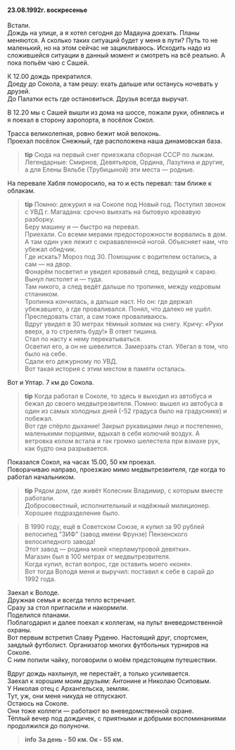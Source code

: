#### 23.08.1992г. воскресенье

Встали.  
Дождь на улице, а я хотел сегодня до Мадауна доехать. Планы меняются. А сколько таких ситуаций будет у меня в пути? Путь то не маленький, но на этом сейчас не зацикливаюсь. Исходить надо из сложившейся ситуации в данный момент и смотреть на всё реально. А пока попьём чаю с Сашей.

К 12.00 дождь прекратился.  
Доеду до Сокола, а там решу: ехать дальше или останусь ночевать у друзей.  
До Палатки есть где остановиться. Друзья всегда выручат.  
 
 В 12.20 мы с Сашей вышли из дома на шоссе, пожали руки, обнялись и я поехал в сторону аэропорта, в посёлок Сокол.  
   
Трасса великолепная, ровно бежит мой велоконь.  
Проехал посёлок Снежный, где расположена наша динамовская база.  
> **tip**
> Сюда на первый снег приезжала сборная СССР по лыжам. Легендарные: Смирнов, Девятьяров, Ордина, Лазутина и другие, а для Елены Вяльбе \(Трубицыной\) эти места — родные. 

На перевале Хабля поморосило, на то и есть перевал: там ближе к облакам.  
> **tip**
> Помню: дежурил я на Соколе под Новый год. Поступил звонок с УВД г. Магадана: срочно выехать на бытовую кровавую разборку.  
Беру машину и — быстро на перевал.  
Приехали. Со всеми мерами предосторожности ворвались в дом. А там один уже лежит с окрававленной ногой. Объясняет нам, что убежал обидчик.  
Где искать? Мороз под 30. Помощник с водителем остались, а сам — на двор.  
Фонарём посветил и увидел кровавый след, ведущий к сараю. Вынул пистолет и — туда.  
Там никого, а след ведёт дальше по тропинке, между кедровым стлаником.  
Тропинка кончилась, а дальше наст. Но он: где держал убежавшего, а где проваливался. Понял, что далеко не ушёл. Преследовать стал, а сам тоже проваливаюсь.  
Вдруг увидел в 30 метрах тёмный холмик на снегу. Кричу: «Руки вверх, а то стрелять буду!» В ответ тишина.  
Стал по насту к нему перекатываться.  
Осветил его, а он не шевелится. Замерзать стал. Убегал в том, что было на себе.  
Сдали его дежурному по УВД.  
Вот такая история с этим местом в памяти осталась.   
  
Вот и Уптар. 7 км до Сокола. 
 
> **tip**
> Когда работал в Соколе, то здесь я выходил из автобуса и бежал до своего медвытрезвителя. Помню: вышел из автобуса в один из самых холодных дней \(-52 градуса было на градуснике\) и побежал.  
 Вот где спёрло дыхание! Закрыл рукавицами лицо и постепенно, маленькими порциями, вдыхал в себя колючий воздух. А ветровка колом встала и так громко шелестела при взмахе рук, как будто она разрывается.
  
Показался Сокол, на часах 15.00, 50 км проехал.  
Поворачиваю направо, проезжаю мимо медвытрезвителя, где когда то работал начальником. 
  
> **tip**
> Рядом дом, где живёт Колесник Владимир, с которым вместе работали.  
Добросовестный, исполнительный и надёжный милиционер.  
Хорошее подразделение было.  

> В 1990 году, ещё в Советском Союзе, я купил за 90 рублей велосипед "ЗИФ" \(завод имени Фрунзе\) Пензенского велосипедного завода!  
Этот завод — родина моей «перламутровой девятки».  
Магазин был в 100 метрах от медвытрезвителя.  
Когда купил, встал вопрос, где оставить моего «коня».  
Вот тогда Володя меня и выручил: поставил к себе в сарай до 1992 года.  
   
Заехал к Володе.  
Дружная семья и всегда тепло встречает.  
Сразу за стол пригласили и накормили.  
Поделился планами.  
Поблагодарил и далее поехал к коллегам, на пульт вневедомственной охраны.  
Вот первым встретил Славу Руденю. Настоящий друг, спортсмен, заядлый футболист. Организатор многих футбольных турниров на Соколе.  
С ним попили чайку, поговорили о моём предстоящем  путешествии.  

Вдруг дождь нахлынул, не перестаёт, а только усиливается.  
Заехал к хорошим моим друзьям: Антонине и Николаю Осиповым.  
У Николая отец с Архангельска, земляк.  
Тут, уж, они меня никуда не отпускают.  
Остаюсь на Соколе.  
Они тоже коллеги — работают во вневедомственной охране.  
Тёплый вечер под дождичек, с приятными и добрыми воспоминаниями продолжился до полуночи.
> **info**
**За день - 50 км. Ок - 55 км.**